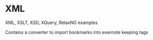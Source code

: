 XML
===

XML, XSLT, XSD, XQuery, RelaxNG examples

Contains a converter to import bookmarks into evernote keeping tags
